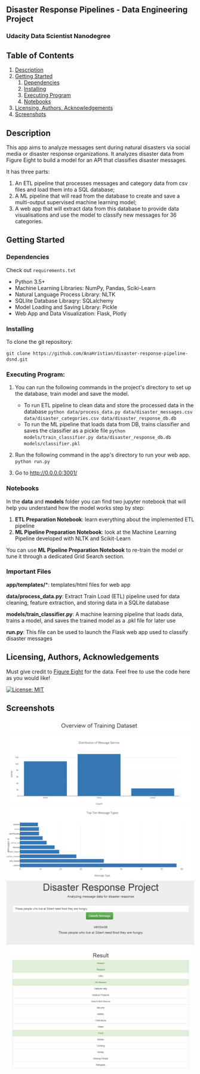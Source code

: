 ## Disaster Response Pipelines - Data Engineering Project
### Udacity Data Scientist Nanodegree 

## Table of Contents
1. [Description](#description)
2. [Getting Started](#getting_started)
	1. [Dependencies](#dependencies)
	2. [Installing](#installation)
	3. [Executing Program](#execution)
	4. [Notebooks](#notebooks)
3. [Licensing, Authors, Acknowledgements](#authors)
4. [Screenshots](imgs)

<a name="descripton"></a>
## Description

This app aims to analyze messages sent during natural disasters via social media or disaster response organizations. It analyzes disaster data from Figure Eight to build a model for an API that classifies disaster messages. 

It has three parts:

1. An ETL pipeline that processes messages and category data from csv files and load them into a SQL database;
2. A ML pipeline that will read from the database to create and save a multi-output supervised machine learning model;
3. A web app that will extract data from this database to provide data visualisations and use the model to classify new messages for 36 categories.

<a name="getting_started"></a>
## Getting Started

<a name="dependencies"></a>
### Dependencies

Check out ```requirements.txt```

* Python 3.5+
* Machine Learning Libraries: NumPy, Pandas, Sciki-Learn
* Natural Language Process Library: NLTK
* SQLlite Database Libraqry: SQLalchemy
* Model Loading and Saving Library: Pickle
* Web App and Data Visualization: Flask, Plotly

<a name="installation"></a>
### Installing
To clone the git repository:
```
git clone https://github.com/AnaHristian/disaster-response-pipeline-dsnd.git
```
<a name="execution"></a>
### Executing Program:

1. You can run the following commands in the project's directory to set up the database, train model and save the model.

    - To run ETL pipeline to clean data and store the processed data in the database
        `python data/process_data.py data/disaster_messages.csv data/disaster_categories.csv data/disaster_response_db.db`
    - To run the ML pipeline that loads data from DB, trains classifier and saves the classifier as a pickle file
        `python models/train_classifier.py data/disaster_response_db.db models/classifier.pkl`

2. Run the following command in the app's directory to run your web app.
    `python run.py`

3. Go to http://0.0.0.0:3001/

<a name="notebooks"></a>

### Notebooks

In the **data** and **models** folder you can find two jupyter notebook that will help you understand how the model works step by step:
1. **ETL Preparation Notebook**: learn everything about the implemented ETL pipeline
2. **ML Pipeline Preparation Notebook**: look at the Machine Learning Pipeline developed with NLTK and Scikit-Learn

You can use **ML Pipeline Preparation Notebook** to re-train the model or tune it through a dedicated Grid Search section.

<a name="importantfiles"></a>
### Important Files
**app/templates/***: templates/html files for web app

**data/process_data.py**: Extract Train Load (ETL) pipeline used for data cleaning, feature extraction, and storing data in a SQLite database

**models/train_classifier.py**: A machine learning pipeline that loads data, trains a model, and saves the trained model as a .pkl file for later use

**run.py**: This file can be used to launch the Flask web app used to classify disaster messages

<a name="authors"></a>
## Licensing, Authors, Acknowledgements

Must give credit to [Figure Eight](https://appen.com/) for the data. Feel free to use the code here as you would like!

[![License: MIT](https://img.shields.io/badge/License-MIT-yellow.svg)](https://opensource.org/licenses/MIT)

<a name="imgs"></a>
## Screenshots
![Distribution of messages genres](app_img/genre_counts.PNG)
![Top ten messages](app_img/top_ten_message_types.PNG)
![Message classification result](app_img/message_classification.PNG)
